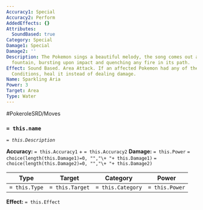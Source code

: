 ```yaml
---
Accuracy1: Special
Accuracy2: Perform
AddedEffects: {}
Attributes:
  SoundBased: true
Category: Special
Damage1: Special
Damage2: ''
Description: The Pokemon sings a beautiful melody, the song comes out as a sparkling
  fountain, bursting upon impact and quenching any fire in its path.
Effect: Sound Based. Area Attack. If an affected Pokemon had any of the Burn Status
  Conditions, heal it instead of dealing damage.
Name: Sparkling Aria
Power: 3
Target: Area
Type: Water
---
```


#PokeroleSRD/Moves

### `= this.name`
*`= this.Description`*

**Accuracy:** `= this.Accuracy1` + `= this.Accuracy2`
**Damage:** `= this.Power` `= choice(length(this.Damage1)=0, "","\+ "+ this.Damage1)` `= choice(length(this.Damage2)=0, "","\+ "+ this.Damage2)`

| Type          | Target          | Category          | Power          |
| ------------- | --------------- | ----------------  | -------------- |
| `= this.Type` | `= this.Target` | `= this.Category` | `= this.Power` | 

**Effect:** `= this.Effect`